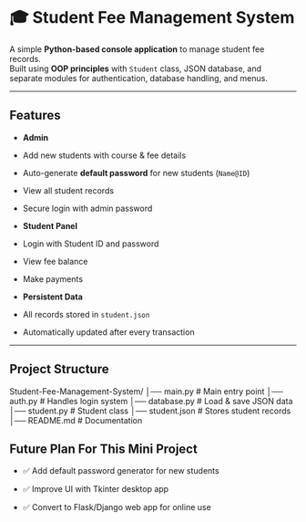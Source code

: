 # 🎓 Student Fee Management System  

A simple **Python-based console application** to manage student fee records.  
Built using **OOP principles** with `Student` class, JSON database, and separate modules for authentication, database handling, and menus.  

---

##  Features  
-  **Admin**  
  - Add new students with course & fee details  
  - Auto-generate **default password** for new students (`Name@ID`)  
  - View all student records  
  - Secure login with admin password  

-  **Student Panel**  
  - Login with Student ID and password  
  - View fee balance  
  - Make payments  

-  **Persistent Data**  
  - All records stored in `student.json`  
  - Automatically updated after every transaction  

---
##  Project Structure  

Student-Fee-Management-System/
│── main.py # Main entry point
│── auth.py # Handles login system
│── database.py # Load & save JSON data
│── student.py # Student class
│── student.json # Stores student records
│── README.md # Documentation

##  Future Plan For This Mini Project
- ✅ Add default password generator for new students

- ✅ Improve UI with Tkinter desktop app

- ✅ Convert to Flask/Django web app for online use
